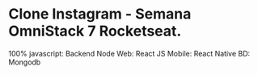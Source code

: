 # Clone Instagram - Semana OmniStack 7 Rocketseat.
100% javascript:
Backend Node
Web: React JS
Mobile: React Native
BD: Mongodb

